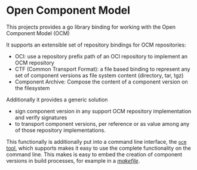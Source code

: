 # Open Component Model

This projects provides a go library binding for working with the
Open Component Model (OCM)

It supports an extensible set of repository bindings for OCM repositories:
- OCI: use a repository prefix path of an OCI repository to implement an OCM
  repository
- CTF (Common Transport Format): a file based binding to represent any set of
  component versions as file system content (directory, tar, tgz)
- Component Archive: Compose the content of a component version on the
  filesystem

Additionally it provides a generic solution
- sign component version in any support OCM repository implementation and verify
  signatures
- to transport component versions, per reference or as value among any of those 
  repository implementations.

This functionally is additionally put into a command line interface, the 
[`ocm` tool](docs/reference/ocm.md), which supports makes it easy to use the
complete functionality on the command line. This makes is easy to embed the
creation of component versions in build processes, for example in a 
[*makefile*](examples/make/Makefile).
